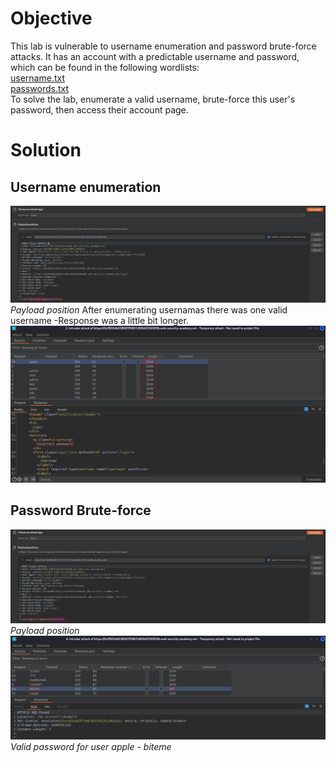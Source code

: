 # Objective
This lab is vulnerable to username enumeration and password brute-force attacks. It has an account with a predictable username and password, which can be found in the following wordlists: \
[username.txt](https://portswigger.net/web-security/authentication/auth-lab-usernames) \
[passwords.txt](https://portswigger.net/web-security/authentication/auth-lab-passwords) \
To solve the lab, enumerate a valid username, brute-force this user's password, then access their account page.
# Solution
## Username enumeration
![](Images/image.png)
*Payload position*
After enumerating usernamas there was one valid username -Response was a little bit longer. \
![Valid username - apple](Images/image1.png)
## Password Brute-force
![](Images/image2.png)
*Payload position*
![](Images/image3.png)
*Valid password for user apple - biteme*
